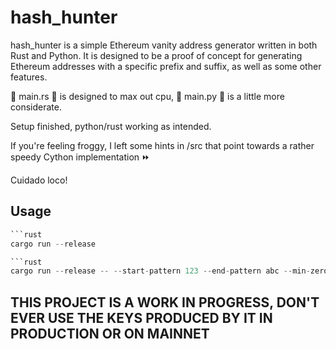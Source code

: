 # hash_hunter

hash_hunter is a simple Ethereum vanity address generator written in both Rust and Python. It is designed to be a proof of concept for generating Ethereum addresses with a specific prefix and suffix, as well as some other features.

🦀 main.rs 🦀 is designed to max out cpu, 🐍 main.py 🐍 is a little more considerate.

Setup finished, python/rust working as intended.

If you're feeling froggy, I left some hints in /src that point towards a rather speedy Cython implementation ⏩

Cuidado loco!

## Usage

```rust
```rust
cargo run --release
```

```rust
```rust
cargo run --release -- --start-pattern 123 --end-pattern abc --min-zeros 5
```

## **THIS PROJECT IS A WORK IN PROGRESS, DON'T EVER USE THE KEYS PRODUCED BY IT IN PRODUCTION OR ON MAINNET**
